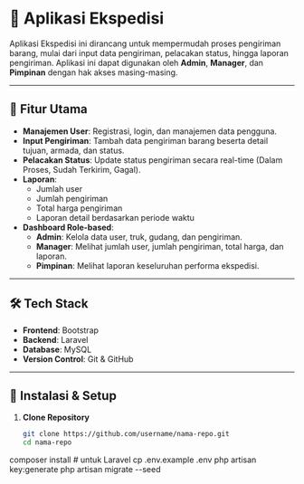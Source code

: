 # 🚚 Aplikasi Ekspedisi

Aplikasi Ekspedisi ini dirancang untuk mempermudah proses pengiriman barang, mulai dari input data pengiriman, pelacakan status, hingga laporan pengiriman. Aplikasi ini dapat digunakan oleh **Admin**, **Manager**, dan **Pimpinan** dengan hak akses masing-masing.

---

## 📌 Fitur Utama
- **Manajemen User**: Registrasi, login, dan manajemen data pengguna.
- **Input Pengiriman**: Tambah data pengiriman barang beserta detail tujuan, armada, dan status.
- **Pelacakan Status**: Update status pengiriman secara real-time (Dalam Proses, Sudah Terkirim, Gagal).
- **Laporan**:  
  - Jumlah user  
  - Jumlah pengiriman  
  - Total harga pengiriman  
  - Laporan detail berdasarkan periode waktu  
- **Dashboard Role-based**:
  - **Admin**: Kelola data user, truk, gudang, dan pengiriman.  
  - **Manager**: Melihat jumlah user, jumlah pengiriman, total harga, dan laporan.  
  - **Pimpinan**: Melihat laporan keseluruhan performa ekspedisi.  

---

## 🛠️ Tech Stack
- **Frontend**: Bootstrap
- **Backend**: Laravel
- **Database**: MySQL
- **Version Control**: Git & GitHub

---

## 🚀 Instalasi & Setup

1. **Clone Repository**
   ```bash
   git clone https://github.com/username/nama-repo.git
   cd nama-repo
   
composer install   # untuk Laravel
cp .env.example .env
php artisan key:generate
php artisan migrate --seed
